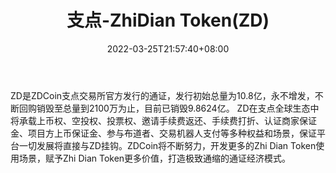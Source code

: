 ﻿---
weight: 
title: "支点-ZhiDian Token(ZD)"
description: "ZD是ZDCoin支点交易所官方发行的通证，发行初始总量为10.8亿，永不增发，不断回购销毁至总量到2100万为止，目前已销毁9.8624亿"
date: 2022-03-25T21:57:40+08:00
lastmod: 2022-03-25T16:45:40+08:00
draft: false
authors: ["Metabd"]
featuredImage: "zhidian-zhidian-tokenzd.webp"
link: ""
tags: ["数字代币","支点-ZhiDian Token(ZD)"]
categories: ["navigation"]
navigation: ["数字代币"]
lightgallery: true
toc: true
pinned: false
recommend: false
recommend1: false
---
ZD是ZDCoin支点交易所官方发行的通证，发行初始总量为10.8亿，永不增发，不断回购销毁至总量到2100万为止，目前已销毁9.8624亿。
ZD在支点全球生态中将承载上币权、空投权、投票权、邀请手续费返还、手续费打折、认证商家保证金、项目方上币保证金、参与布道者、交易机器人支付等多种权益和场景，保证平台一切发展将直接与ZD挂钩。ZDCoin将不断努力，开发更多的Zhi Dian Token使用场景，赋予Zhi Dian Token更多价值，打造极致通缩的通证经济模式。

